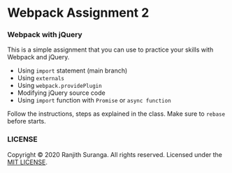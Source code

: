 # Webpack Assignment 2
### Webpack with jQuery

This is a simple assignment that you can use to practice your skills with Webpack and jQuery. 

* Using `import` statement (main branch)
* Using `externals`
* Using `webpack.providePlugin`
* Modifying jQuery source code
* Using `import` function with `Promise` or `async function`

Follow the instructions, steps as explained in the class. Make sure to `rebase` before starts.

### LICENSE

Copyright © 2020 Ranjith Suranga. All rights reserved. Licensed under the [MIT LICENSE](LICENSE).
